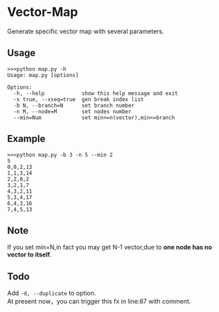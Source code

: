 # Vector-Map
Generate specific vector map with several parameters.


## Usage

```
>>>python map.py -h
Usage: map.py [options]

Options:
  -h, --help            show this help message and exit
  -x true, --xseq=true  gen break index list
  -b N, --branch=N      set branch number
  -n M, --node=M        set nodes number
  --min=Num             set min<=n(vector),min<=branch

```
## Example
```
>>>python map.py -b 3 -n 5 --min 2
5
0,0,2,13
1,1,3,14
2,2,0,2
3,2,1,7
4,3,2,11
5,3,4,17
6,4,3,16
7,4,5,13
```

## Note
If you set min=N,in fact you may get N-1 vector,due to __one node has no vector to itself__.

## Todo
Add ```-d, --duplicate``` to option.   
At present now，you can trigger this fx in line:87 with comment.
